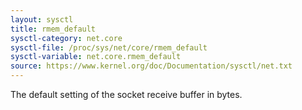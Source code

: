 ```yaml
---
layout: sysctl
title: rmem_default
sysctl-category: net.core
sysctl-file: /proc/sys/net/core/rmem_default
sysctl-variable: net.core.rmem_default
source: https://www.kernel.org/doc/Documentation/sysctl/net.txt
---
```


The default setting of the socket receive buffer in bytes.


